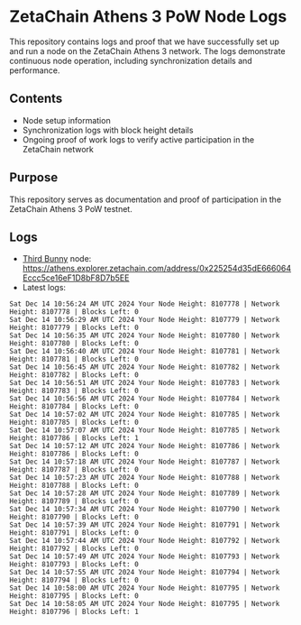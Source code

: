 # ZetaChain Athens 3 PoW Node Logs
This repository contains logs and proof that we have successfully set up and run a node on the ZetaChain Athens 3 network. The logs demonstrate continuous node operation, including synchronization details and performance.

## Contents
- Node setup information
- Synchronization logs with block height details
- Ongoing proof of work logs to verify active participation in the ZetaChain network

## Purpose
This repository serves as documentation and proof of participation in the ZetaChain Athens 3 PoW testnet.

## Logs

- [Third Bunny](https://thirdbunny.xyz/) node: https://athens.explorer.zetachain.com/address/0x225254d35dE666064Eccc5ce16eF1D8bF8D7b5EE
- Latest logs:
```
Sat Dec 14 10:56:24 AM UTC 2024 Your Node Height: 8107778 | Network Height: 8107778 | Blocks Left: 0
Sat Dec 14 10:56:29 AM UTC 2024 Your Node Height: 8107779 | Network Height: 8107779 | Blocks Left: 0
Sat Dec 14 10:56:35 AM UTC 2024 Your Node Height: 8107780 | Network Height: 8107780 | Blocks Left: 0
Sat Dec 14 10:56:40 AM UTC 2024 Your Node Height: 8107781 | Network Height: 8107781 | Blocks Left: 0
Sat Dec 14 10:56:45 AM UTC 2024 Your Node Height: 8107782 | Network Height: 8107782 | Blocks Left: 0
Sat Dec 14 10:56:51 AM UTC 2024 Your Node Height: 8107783 | Network Height: 8107783 | Blocks Left: 0
Sat Dec 14 10:56:56 AM UTC 2024 Your Node Height: 8107784 | Network Height: 8107784 | Blocks Left: 0
Sat Dec 14 10:57:02 AM UTC 2024 Your Node Height: 8107785 | Network Height: 8107785 | Blocks Left: 0
Sat Dec 14 10:57:07 AM UTC 2024 Your Node Height: 8107785 | Network Height: 8107786 | Blocks Left: 1
Sat Dec 14 10:57:12 AM UTC 2024 Your Node Height: 8107786 | Network Height: 8107786 | Blocks Left: 0
Sat Dec 14 10:57:18 AM UTC 2024 Your Node Height: 8107787 | Network Height: 8107787 | Blocks Left: 0
Sat Dec 14 10:57:23 AM UTC 2024 Your Node Height: 8107788 | Network Height: 8107788 | Blocks Left: 0
Sat Dec 14 10:57:28 AM UTC 2024 Your Node Height: 8107789 | Network Height: 8107789 | Blocks Left: 0
Sat Dec 14 10:57:34 AM UTC 2024 Your Node Height: 8107790 | Network Height: 8107790 | Blocks Left: 0
Sat Dec 14 10:57:39 AM UTC 2024 Your Node Height: 8107791 | Network Height: 8107791 | Blocks Left: 0
Sat Dec 14 10:57:44 AM UTC 2024 Your Node Height: 8107792 | Network Height: 8107792 | Blocks Left: 0
Sat Dec 14 10:57:49 AM UTC 2024 Your Node Height: 8107793 | Network Height: 8107793 | Blocks Left: 0
Sat Dec 14 10:57:55 AM UTC 2024 Your Node Height: 8107794 | Network Height: 8107794 | Blocks Left: 0
Sat Dec 14 10:58:00 AM UTC 2024 Your Node Height: 8107795 | Network Height: 8107795 | Blocks Left: 0
Sat Dec 14 10:58:05 AM UTC 2024 Your Node Height: 8107795 | Network Height: 8107796 | Blocks Left: 1
```
